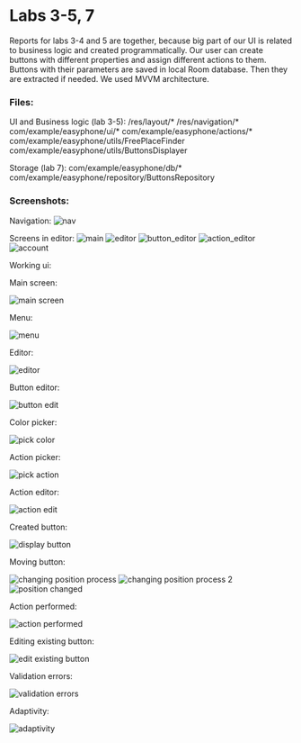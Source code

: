 # Labs 3-5, 7

Reports for labs 3-4 and 5 are together, because big part of our UI is related to business logic and created programmatically. Our user can create buttons with different properties and assign different actions to them. Buttons with their parameters are saved in local Room database. Then they are extracted if needed. We used MVVM architecture.

### Files:
UI and Business logic (lab 3-5):
/res/layout/*
/res/navigation/*
com/example/easyphone/ui/*
com/example/easyphone/actions/*
com/example/easyphone/utils/FreePlaceFinder
com/example/easyphone/utils/ButtonsDisplayer

Storage (lab 7):
com/example/easyphone/db/*
com/example/easyphone/repository/ButtonsRepository

### Screenshots:
Navigation:
![nav](./img/navigation_graph.png)

Screens in editor:
![main](./img/main_fragment_design.png)
![editor](./img/editor_fragment_design.png)
![button_editor](./img/button_edit_design.png)
![action_editor](./img/action_edit_design.png)
![account](./img/account_design.png)


Working ui:

Main screen:

![main screen](./img/main_screen.png)

Menu:

![menu](./img/menu.png)

Editor:

![editor](./img/editor.png)

Button editor:

![button edit](./img/button_edit.png)

Color picker:

![pick color](./img/pick_color.png)

Action picker:

![pick action](./img/pick_action.png)

Action editor:

![action edit](./img/action_edit.png)

Created button:

![display button](./img/displayer_button.png)

Moving button:

![changing position process](./img/changing_position_process.png)
![changing position process 2](./img/changing_position_process2.png)
![position changed](./img/position_changed.png)

Action performed: 

![action performed](./img/action_performed.png)

Editing existing button:

![edit existing button](./img/edit_existing_button.png)

Validation errors:

![validation errors](./img/validation_errors.png)

Adaptivity:

![adaptivity](./img/adaptivity.png)